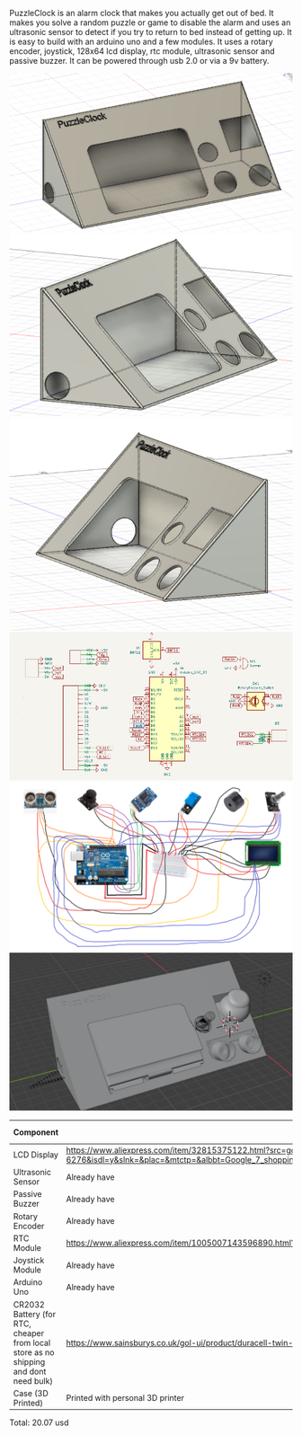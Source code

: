 PuzzleClock is an alarm clock that makes you actually get out of bed. It makes you solve a random puzzle or game to disable the alarm and uses an ultrasonic sensor to detect if you try to return to bed instead of getting up. It is easy to build with an arduino uno and a few modules. It uses a rotary encoder, joystick, 128x64 lcd display, rtc module, ultrasonic sensor and passive buzzer. It can be powered through usb 2.0 or via a 9v battery.

![alt text](Images/image-4.png)
![alt text](Images/image-5.png)
![alt text](Images/image-6.png)
![alt text](Images/image-1.png)
![alt text](Images/image-3.png)
![alt text](Images/image-2.png)

| Component              | Link                                                                                                                                                                                                                                                | Price (USD) |
|------------------------|-----------------------------------------------------------------------------------------------------------------------------------------------------------------------------------------------------------------------------------------------------|-------------|
| LCD Display            | https://www.aliexpress.com/item/32815375122.html?src=google&src=google&albch=shopping&acnt=494-037-6276&isdl=y&slnk=&plac=&mtctp=&albbt=Google_7_shopping&aff_platform=google&aff_short_key=UneMJZVf&&albagn=888888&&ds_e_adid=&ds_e_matchtype=&ds_e_device=c&ds_e_network=x&ds_e_product_group_id=&ds_e_product_id=en32815375122&ds_e_product_merchant_id=107769163&ds_e_product_country=GB&ds_e_product_language=en&ds_e_product_channel=online&ds_e_product_store_id=&ds_url_v=2&albcp=17859500389&albag=&isSmbAutoCall=false&needSmbHouyi=false&gad_campaignid=17190468917 | 12.00       |
| Ultrasonic Sensor      | Already have                                                                                                                                                                                                                                        | 0.00        |
| Passive Buzzer         | Already have                                                                                                                                                                                                                                        | 0.00        |
| Rotary Encoder         | Already have                                                                                                                                                                                                                                        | 0.00        |
| RTC Module             | https://www.aliexpress.com/item/1005007143596890.html?spm=a2g0o.productlist.main.3.556d350aziCGEs&algo_pvid=07fe5c58-f743-44aa-a00e-c5f6bd54c5aa&pdp_ext_f=%7B%22order%22%3A%222569%22%2C%22eval%22%3A%221%22%7D&utparam-url=scene%3Asearch%7Cquery_from%3A                        | 1.47        |
| Joystick Module        | Already have                                                                                                                                                                                                                                        | 0.00        |
| Arduino Uno            | Already have                                                                                                                                                                                                                                        | 0.00        |
| CR2032 Battery (for RTC, cheaper from local store as no shipping and dont need bulk) | https://www.sainsburys.co.uk/gol-ui/product/duracell-twin-coin-cell-battery--2032-3v                                                                                                                                                              | 6.60        |
| Case (3D Printed)      | Printed with personal 3D printer                                                                                                                                                                                                                    | 0.00        |
Total: 20.07 usd